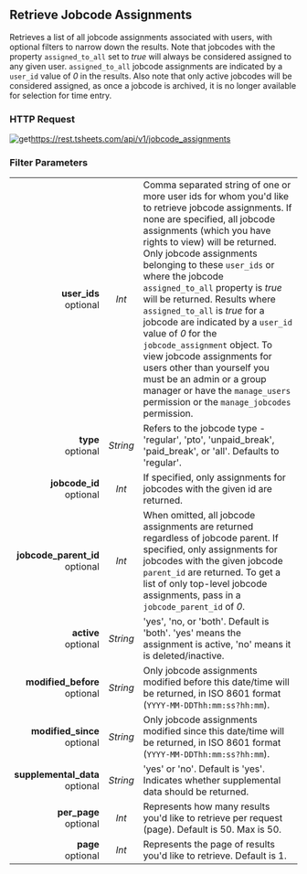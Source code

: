 ## Retrieve Jobcode Assignments

Retrieves a list of all jobcode assignments associated with users, with optional filters to narrow down the results. Note that jobcodes with the property `assigned_to_all` set to _true_ will always be considered assigned to any given user. `assigned_to_all` jobcode assignments are indicated by a `user_id` value of _0_ in the results. Also note that only active jobcodes will be considered assigned, as once a jobcode is archived, it is no longer available for selection for time entry.

### HTTP Request

<img src="../../images/get.png" alt="get"/><api>https://rest.tsheets.com/api/v1/jobcode_assignments</api>

### Filter Parameters
|                |             |             |
| -------------: | :---------: | ----------- |
| **user_ids**<br/>optional | _Int_ | Comma separated string of one or more user ids for whom you'd like to retrieve jobcode assignments. If none are specified, all jobcode assignments (which you have rights to view) will be returned. Only jobcode assignments belonging to these `user_ids` or where the jobcode `assigned_to_all` property is _true_ will be returned. Results where `assigned_to_all` is _true_ for a jobcode are indicated by a `user_id` value of _0_ for the `jobcode_assignment` object. To view jobcode assignments for users other than yourself you must be an admin or a group manager or have the `manage_users` permission or the `manage_jobcodes` permission. |
| **type**<br/>optional | _String_ | Refers to the jobcode type - 'regular', 'pto', 'unpaid_break', 'paid_break', or 'all'. Defaults to 'regular'. |
| **jobcode_id**<br/>optional | _Int_ | If specified, only assignments for jobcodes with the given id are returned. |
| **jobcode_parent_id**<br/>optional | _Int_ | When omitted, all jobcode assignments are returned regardless of jobcode parent. If specified, only assignments for jobcodes with the given jobcode `parent_id` are returned. To get a list of only top-level jobcode assignments, pass in a `jobcode_parent_id` of _0_. |
| **active**<br/>optional | _String_ | 'yes', 'no, or 'both'. Default is 'both'. 'yes' means the assignment is active, 'no' means it is deleted/inactive. |
| **modified_before**<br/>optional | _String_ | Only jobcode assignments modified before this date/time will be returned, in ISO 8601 format (`YYYY-MM-DDThh:mm:ss?hh:mm`). |
| **modified_since**<br/>optional | _String_ | Only jobcode assignments modified since this date/time will be returned, in ISO 8601 format (`YYYY-MM-DDThh:mm:ss?hh:mm`). |
| **supplemental_data**<br/>optional | _String_ | 'yes' or 'no'. Default is 'yes'. Indicates whether supplemental data should be returned. |
| **per_page**<br/>optional | _Int_ | Represents how many results you'd like to retrieve per request (page). Default is 50. Max is 50. |
| **page**<br/>optional | _Int_ | Represents the page of results you'd like to retrieve. Default is 1. |

